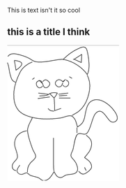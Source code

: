 This is text isn't it so cool

## this is a title I think

<img src="website_images/kitty_kat.png" style="float:middle"> <br>
